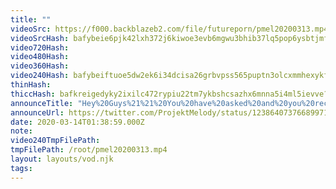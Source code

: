 ```yaml
---
title: ""
videoSrc: https://f000.backblazeb2.com/file/futureporn/pmel20200313.mp4
videoSrcHash: bafybeie6pjk42lxh372j6kiwoe3evb6mgwu3bhib37lq5pop6ysbtjmfle?filename=projektmelody-chaturbate-20200314T013859Z-source.mp4
video720Hash: 
video480Hash: 
video360Hash: 
video240Hash: bafybeiftuoe5dw2ek6i34dcisa26grbvpss565puptn3olcxmmhexykfoq?filename=projektmelody-chaturbate-20200314T013859Z-240p.mp4
thinHash: 
thiccHash: bafkreigedyky2ixilc472rypiu22tm7ykbshcsazhx6mnna5i4ml5ievve?filename=20200314T013859Z-thicc.jpg
announceTitle: "Hey%20Guys%21%21%20You%20have%20asked%20and%20you%20receive...%20MY%20MERCH%21%21%20Hope%20you%20guys%20like%2C%20we%27ve%20added%20more%20stuff%21%20%20ALSO%2C%20I%27m%20online%2C%20so%20come%20say%20hey.%20btw%20I%27m%20improving%20everything%20but%20right%20now%20my%20new%20build%20is%20scuffed.%20%3E.%3C%20I%27m%20working%20hard%20to%20fix%20everything%20tomorrow."
announceUrl: https://twitter.com/ProjektMelody/status/1238640737668997120
date: 2020-03-14T01:38:59.000Z
note: 
video240TmpFilePath: 
tmpFilePath: /root/pmel20200313.mp4
layout: layouts/vod.njk
tags:
---
```

